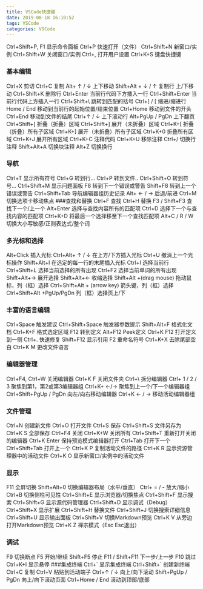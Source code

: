 ```yaml
---
title: VSCode快捷键
date: 2019-08-18 16:10:52
tags: VSCode
categories: VSCode
---
```

<!--more-->

Ctrl+Shift+P, F1 	显示命令面板
Ctrl+P 	快速打开（文件）
Ctrl+Shift+N 	新窗口/实例
Ctrl+Shift+W 	关闭窗口/实例
Ctrl+, 	打开用户设置
Ctrl+K+S 	键盘快捷键
### 基本编辑 
Ctrl+X 	剪切
Ctrl+C 	复制
Alt+ ↑ / ↓ 	上下移动
Shift+Alt + ↓ / ↑ 	复制行 上/下移动
Ctrl+Shift+K 	删除行
Ctrl+Enter 	当前行代码下方插入一行
Ctrl+Shift+Enter 	当前行代码上方插入一行
Ctrl+Shift+\ 	跳转到匹配的括号
Ctrl+] / [ 	缩进/缩进行
Home / End 	移动到当前行的起始位置/结束位置
Ctrl+Home 	移动到文件的开头
Ctrl+End 	移动到文件的结尾
Ctrl+↑ / ↓ 	上下滚动行
Alt+PgUp / PgDn 	上下翻页
Ctrl+Shift+[ 	折叠（折叠）区域
Ctrl+Shift+] 	展开（未折叠）区域
Ctrl+K+[ 	折叠（折叠）所有子区域
Ctrl+K+] 	展开（未折叠）所有子区域
Ctrl+K+0 	折叠所有区域
Ctrl+K+J 	展开所有区域
Ctrl+K+C 	注释代码
Ctrl+K+U 	移除注释
Ctrl+/ 	切换行注释
Shift+Alt+A 	切换块注释
Alt+Z 	切换换行
### 导航 
Ctrl+T 	显示所有符号
Ctrl+G 	转到行...
Ctrl+P 	转到文件..
Ctrl+Shift+O 	转到符号...
Ctrl+Shift+M 	显示问题面板
F8 	转到下一个错误或警告
Shift+F8 	转到上一个错误或警告
Ctrl+Shift+Tab 	导航编辑器组历史记录
Alt+ ← / → 	后退/前进
Ctrl+M 	切换选项卡移动焦点 
###查找和替换 
Ctrl+F 	查找
Ctrl+H 	替换
F3 / Shift+F3 	查找下一个/上一个
Alt+Enter 	选择与查找内容所有的匹配项
Ctrl+D 	选择下一个与查找内容的匹配项
Ctrl+K+D 	将最后一个选择移至下一个查找匹配项
Alt+C / R / W 	切换大小写敏感/正则表达式/整个词
### 多光标和选择 
Alt+Click 	插入光标
Ctrl+Alt+ ↑ / ↓ 	在上方/下方插入光标
Ctrl+U 	撤消上一个光标操作
Shift+Alt+I 	在选定的每一行的末尾插入光标
Ctrl+I 	选择当前行
Ctrl+Shift+L 	选择当前选择的所有出现
Ctrl+F2 	选择当前单词的所有出现
Shift+Alt+→ 	展开选择
Shift+Alt+← 	收缩选择
Shift+Alt +(drag mouse) 	拖动鼠标，列（框）选择
Ctrl+Shift+Alt + (arrow key) 	箭头键，列（框）选择
Ctrl+Shift+Alt
+PgUp/PgDn 	列（框）选择页上/下
### 丰富的语言编辑 
Ctrl+Space 	触发建议
Ctrl+Shift+Space 	触发器参数提示
Shift+Alt+F 	格式化文档
Ctrl+K+F 	格式选定区域
F12 	转到定义
Alt+F12 	Peek定义
Ctrl+K F12 	打开定义到一侧
Ctrl+. 	快速修复
Shift+F12 	显示引用
F2 	重命名符号
Ctrl+K+X 	去除尾部空白
Ctrl+K M 	更改文件语言
### 编辑器管理 
Ctrl+F4, Ctrl+W 	关闭编辑器
Ctrl+K F 	关闭文件夹
Ctrl+\ 	拆分编辑器
Ctrl+ 1 / 2 / 3 	聚焦到第1，第2或第3编辑器组
Ctrl+K+ ←/→ 	聚焦到上一个/下一个编辑器组
Ctrl+Shift+PgUp / PgDn 	向左/向右移动编辑器
Ctrl+K ← / → 	移动活动编辑器组
### 文件管理
Ctrl+N 	创建新文件
Ctrl+O 	打开文件
Ctrl+S 	保存
Ctrl+Shift+S 	文件另存为
Ctrl+K S 	全部保存
Ctrl+F4 	关闭
Ctrl+K+W 	关闭所有
Ctrl+Shift+T 	重新打开关闭的编辑器
Ctrl+K Enter 	保持预览模式编辑器打开
Ctrl+Tab 	打开下一个
Ctrl+Shift+Tab 	打开上一个
Ctrl+K P 	复制活动文件的路径
Ctrl+K R 	显示资源管理器中的活动文件
Ctrl+K O 	显示新窗口/实例中的活动文件
### 显示 
F11 	全屏切换
Shift+Alt+0 	切换编辑器布局（水平/垂直）
Ctrl+ = / - 	放大/缩小
Ctrl+B 	切换侧栏可见性 
Ctrl+Shift+E 	显示浏览器/切换焦点
Ctrl+Shift+F 	显示搜索
Ctrl+Shift+G 	显示源代码管理器
Ctrl+Shift+D 	显示调试（Debug）
Ctrl+Shift+X 	显示扩展 
Ctrl+Shift+H 	替换文件
Ctrl+Shift+J 	切换搜索详细信息
Ctrl+Shift+U 	显示输出面板
Ctrl+Shift+V 	切换Markdown预览
Ctrl+K V 	从旁边打开Markdown预览
Ctrl+K Z 	禅宗模式（Esc Esc退出）
### 调试 
F9 	切换断点
F5 	开始/继续
Shift+F5 	停止
F11 / Shift+F11 	下一步/上一步
F10 	跳过
Ctrl+K+I 	显示悬停
###集成终端
Ctrl+\` 	显示集成终端
Ctrl+Shift+\` 	创建新终端 
Ctrl+C 	复制
Ctrl+V 	粘贴到活动端子
Ctrl+↑ / ↓ 	向上/向下滚动
Shift+PgUp / PgDn 	向上/向下滚动页面
Ctrl+Home / End 	滚动到顶部/底部
